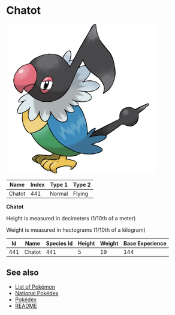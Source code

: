 # Chatot


![Chatot](images/441.png)

| **Name** | **Index** | **Type 1** | **Type 2** |
|----|----|----|----|
| Chatot | 441 | Normal | Flying  |

**Chatot** 


Height is measured in decimeters (1/10th of a meter)

Weight is measured in hectograms (1/10th of a kilogram)

| **Id** | **Name** | **Species Id** | **Height** | **Weight** | **Base Experience** |
|--------|----------|----------------|------------|------------|---------------------|
| 441 | Chatot | 441 | 5 | 19 | 144 |


## See also

- [List of Pokémon](../pokemon.md)
- [National Pokédex](../national_pokedex.md)
- [Pokédex](../pokedex.md)
- [README](../README.md)
